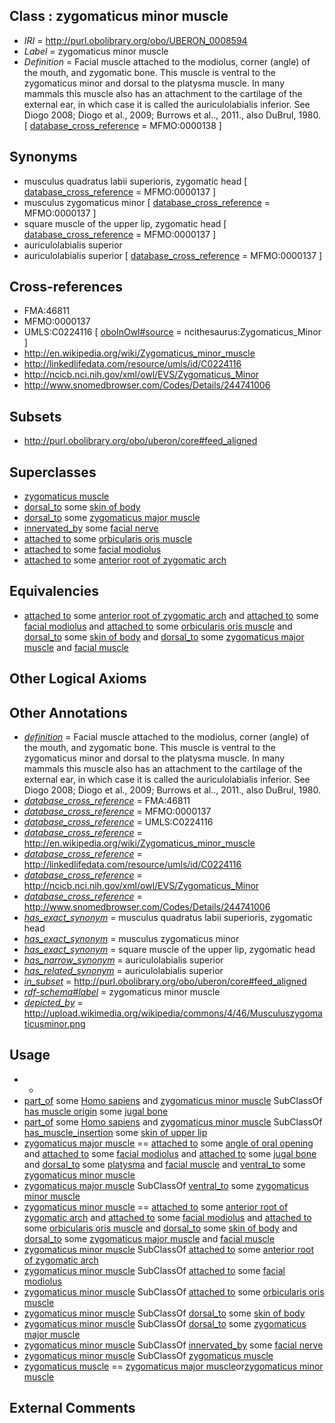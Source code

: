 
## Class : zygomaticus minor muscle

 * *IRI* = http://purl.obolibrary.org/obo/UBERON_0008594
 * *Label* = zygomaticus minor muscle
 * *Definition* = Facial muscle attached to the modiolus, corner (angle) of the mouth, and zygomatic bone. This muscle is ventral to the zygomaticus minor and dorsal to the platysma muscle.  In many mammals this muscle also has an attachment to the cartilage of the external ear, in which case it is called the auriculolabialis inferior. See Diogo 2008; Diogo et al., 2009; Burrows et al.., 2011., also DuBrul, 1980. [ [database_cross_reference](../../ef/oboInOwl#hasDbXref.md) = MFMO:0000138 ]

## Synonyms

 * musculus quadratus labii superioris, zygomatic head [ [database_cross_reference](../../ef/oboInOwl#hasDbXref.md) = MFMO:0000137 ]
 * musculus zygomaticus minor [ [database_cross_reference](../../ef/oboInOwl#hasDbXref.md) = MFMO:0000137 ]
 * square muscle of the upper lip, zygomatic head [ [database_cross_reference](../../ef/oboInOwl#hasDbXref.md) = MFMO:0000137 ]
 * auriculolabialis superior
 * auriculolabialis superior [ [database_cross_reference](../../ef/oboInOwl#hasDbXref.md) = MFMO:0000137 ]

## Cross-references

 * FMA:46811
 * MFMO:0000137
 * UMLS:C0224116 [ [oboInOwl#source](../../ce/oboInOwl#source.md) = ncithesaurus:Zygomaticus_Minor ]
 * http://en.wikipedia.org/wiki/Zygomaticus_minor_muscle
 * http://linkedlifedata.com/resource/umls/id/C0224116
 * http://ncicb.nci.nih.gov/xml/owl/EVS/Zygomaticus_Minor
 * http://www.snomedbrowser.com/Codes/Details/244741006

## Subsets

 * http://purl.obolibrary.org/obo/uberon/core#feed_aligned

## Superclasses

 * [zygomaticus muscle](../../UBERON/37/UBERON_0010437.md)
 * [dorsal_to](../../BSPO/98/BSPO_0000098.md) some [skin of body](../../UBERON/97/UBERON_0002097.md)
 * [dorsal_to](../../BSPO/98/BSPO_0000098.md) some [zygomaticus major muscle](../../UBERON/93/UBERON_0008593.md)
 * [innervated_by](../../RO/05/RO_0002005.md) some [facial nerve](../../UBERON/47/UBERON_0001647.md)
 * [attached to](../../RO/71/RO_0002371.md) some [orbicularis oris muscle](../../UBERON/33/UBERON_0010933.md)
 * [attached to](../../RO/71/RO_0002371.md) some [facial modiolus](../../UBERON/86/UBERON_0011386.md)
 * [attached to](../../RO/71/RO_0002371.md) some [anterior root of zygomatic arch](../../UBERON/65/UBERON_0018265.md)

## Equivalencies

 * [attached to](../../RO/71/RO_0002371.md) some [anterior root of zygomatic arch](../../UBERON/65/UBERON_0018265.md) and [attached to](../../RO/71/RO_0002371.md) some [facial modiolus](../../UBERON/86/UBERON_0011386.md) and [attached to](../../RO/71/RO_0002371.md) some [orbicularis oris muscle](../../UBERON/33/UBERON_0010933.md) and [dorsal_to](../../BSPO/98/BSPO_0000098.md) some [skin of body](../../UBERON/97/UBERON_0002097.md) and [dorsal_to](../../BSPO/98/BSPO_0000098.md) some [zygomaticus major muscle](../../UBERON/93/UBERON_0008593.md) and [facial muscle](../../UBERON/77/UBERON_0001577.md)

## Other Logical Axioms


## Other Annotations

 * *[definition](../../IAO/15/IAO_0000115.md)* = Facial muscle attached to the modiolus, corner (angle) of the mouth, and zygomatic bone. This muscle is ventral to the zygomaticus minor and dorsal to the platysma muscle.  In many mammals this muscle also has an attachment to the cartilage of the external ear, in which case it is called the auriculolabialis inferior. See Diogo 2008; Diogo et al., 2009; Burrows et al.., 2011., also DuBrul, 1980.
 * *[database_cross_reference](../../ef/oboInOwl#hasDbXref.md)* = FMA:46811
 * *[database_cross_reference](../../ef/oboInOwl#hasDbXref.md)* = MFMO:0000137
 * *[database_cross_reference](../../ef/oboInOwl#hasDbXref.md)* = UMLS:C0224116
 * *[database_cross_reference](../../ef/oboInOwl#hasDbXref.md)* = http://en.wikipedia.org/wiki/Zygomaticus_minor_muscle
 * *[database_cross_reference](../../ef/oboInOwl#hasDbXref.md)* = http://linkedlifedata.com/resource/umls/id/C0224116
 * *[database_cross_reference](../../ef/oboInOwl#hasDbXref.md)* = http://ncicb.nci.nih.gov/xml/owl/EVS/Zygomaticus_Minor
 * *[database_cross_reference](../../ef/oboInOwl#hasDbXref.md)* = http://www.snomedbrowser.com/Codes/Details/244741006
 * *[has_exact_synonym](../../ym/oboInOwl#hasExactSynonym.md)* = musculus quadratus labii superioris, zygomatic head
 * *[has_exact_synonym](../../ym/oboInOwl#hasExactSynonym.md)* = musculus zygomaticus minor
 * *[has_exact_synonym](../../ym/oboInOwl#hasExactSynonym.md)* = square muscle of the upper lip, zygomatic head
 * *[has_narrow_synonym](../../ym/oboInOwl#hasNarrowSynonym.md)* = auriculolabialis superior
 * *[has_related_synonym](../../ym/oboInOwl#hasRelatedSynonym.md)* = auriculolabialis superior
 * *[in_subset](../../et/oboInOwl#inSubset.md)* = http://purl.obolibrary.org/obo/uberon/core#feed_aligned
 * *[rdf-schema#label](../../el/rdf-schema#label.md)* = zygomaticus minor muscle
 * *[depicted_by](../../depicted/by/depicted_by.md)* = http://upload.wikimedia.org/wikipedia/commons/4/46/Musculuszygomaticusminor.png

## Usage

 * -
 * [part_of](../../BFO/50/BFO_0000050.md) some [Homo sapiens](../../NCBITaxon/06/NCBITaxon_9606.md) and [zygomaticus minor muscle](../../UBERON/94/UBERON_0008594.md) SubClassOf [has muscle origin](../../RO/72/RO_0002372.md) some [jugal bone](../../UBERON/83/UBERON_0001683.md)
 * [part_of](../../BFO/50/BFO_0000050.md) some [Homo sapiens](../../NCBITaxon/06/NCBITaxon_9606.md) and [zygomaticus minor muscle](../../UBERON/94/UBERON_0008594.md) SubClassOf [has_muscle_insertion](../../RO/73/RO_0002373.md) some [skin of upper lip](../../UBERON/51/UBERON_0018151.md)
 * [zygomaticus major muscle](../../UBERON/93/UBERON_0008593.md) == [attached to](../../RO/71/RO_0002371.md) some [angle of oral opening](../../UBERON/49/UBERON_0018149.md) and [attached to](../../RO/71/RO_0002371.md) some [facial modiolus](../../UBERON/86/UBERON_0011386.md) and [attached to](../../RO/71/RO_0002371.md) some [jugal bone](../../UBERON/83/UBERON_0001683.md) and [dorsal_to](../../BSPO/98/BSPO_0000098.md) some [platysma](../../UBERON/67/UBERON_0005467.md) and [facial muscle](../../UBERON/77/UBERON_0001577.md) and [ventral_to](../../BSPO/02/BSPO_0000102.md) some [zygomaticus minor muscle](../../UBERON/94/UBERON_0008594.md)
 * [zygomaticus major muscle](../../UBERON/93/UBERON_0008593.md) SubClassOf [ventral_to](../../BSPO/02/BSPO_0000102.md) some [zygomaticus minor muscle](../../UBERON/94/UBERON_0008594.md)
 * [zygomaticus minor muscle](../../UBERON/94/UBERON_0008594.md) == [attached to](../../RO/71/RO_0002371.md) some [anterior root of zygomatic arch](../../UBERON/65/UBERON_0018265.md) and [attached to](../../RO/71/RO_0002371.md) some [facial modiolus](../../UBERON/86/UBERON_0011386.md) and [attached to](../../RO/71/RO_0002371.md) some [orbicularis oris muscle](../../UBERON/33/UBERON_0010933.md) and [dorsal_to](../../BSPO/98/BSPO_0000098.md) some [skin of body](../../UBERON/97/UBERON_0002097.md) and [dorsal_to](../../BSPO/98/BSPO_0000098.md) some [zygomaticus major muscle](../../UBERON/93/UBERON_0008593.md) and [facial muscle](../../UBERON/77/UBERON_0001577.md)
 * [zygomaticus minor muscle](../../UBERON/94/UBERON_0008594.md) SubClassOf [attached to](../../RO/71/RO_0002371.md) some [anterior root of zygomatic arch](../../UBERON/65/UBERON_0018265.md)
 * [zygomaticus minor muscle](../../UBERON/94/UBERON_0008594.md) SubClassOf [attached to](../../RO/71/RO_0002371.md) some [facial modiolus](../../UBERON/86/UBERON_0011386.md)
 * [zygomaticus minor muscle](../../UBERON/94/UBERON_0008594.md) SubClassOf [attached to](../../RO/71/RO_0002371.md) some [orbicularis oris muscle](../../UBERON/33/UBERON_0010933.md)
 * [zygomaticus minor muscle](../../UBERON/94/UBERON_0008594.md) SubClassOf [dorsal_to](../../BSPO/98/BSPO_0000098.md) some [skin of body](../../UBERON/97/UBERON_0002097.md)
 * [zygomaticus minor muscle](../../UBERON/94/UBERON_0008594.md) SubClassOf [dorsal_to](../../BSPO/98/BSPO_0000098.md) some [zygomaticus major muscle](../../UBERON/93/UBERON_0008593.md)
 * [zygomaticus minor muscle](../../UBERON/94/UBERON_0008594.md) SubClassOf [innervated_by](../../RO/05/RO_0002005.md) some [facial nerve](../../UBERON/47/UBERON_0001647.md)
 * [zygomaticus minor muscle](../../UBERON/94/UBERON_0008594.md) SubClassOf [zygomaticus muscle](../../UBERON/37/UBERON_0010437.md)
 * [zygomaticus muscle](../../UBERON/37/UBERON_0010437.md) == [zygomaticus major muscle](../../UBERON/93/UBERON_0008593.md)or[zygomaticus minor muscle](../../UBERON/94/UBERON_0008594.md)

## External Comments

